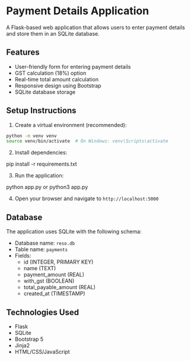 # Payment Details Application

A Flask-based web application that allows users to enter payment details and store them in an SQLite database.

## Features

- User-friendly form for entering payment details
- GST calculation (18%) option
- Real-time total amount calculation
- Responsive design using Bootstrap
- SQLite database storage

## Setup Instructions

1. Create a virtual environment (recommended):
```bash
python -m venv venv
source venv/bin/activate  # On Windows: venv\Scripts\activate
```

2. Install dependencies:

pip install -r requirements.txt


3. Run the application:

python app.py or python3 app.py


4. Open your browser and navigate to `http://localhost:5000`

## Database

The application uses SQLite with the following schema:
- Database name: `reso.db`
- Table name: `payments`
- Fields:
  - id (INTEGER, PRIMARY KEY)
  - name (TEXT)
  - payment_amount (REAL)
  - with_gst (BOOLEAN)
  - total_payable_amount (REAL)
  - created_at (TIMESTAMP)

## Technologies Used

- Flask
- SQLite
- Bootstrap 5
- Jinja2
- HTML/CSS/JavaScript